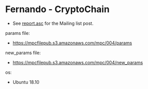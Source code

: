 # Fernando - CryptoChain
* See [report.asc](./report.asc) for the Mailing list post.

params file:
* https://mpcfilepub.s3.amazonaws.com/mpc/004/params

new_params file:
* https://mpcfilepub.s3.amazonaws.com/mpc/004/new_params

os: 
* Ubuntu 18.10
